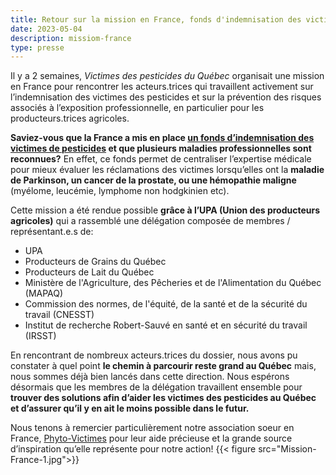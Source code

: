 ```yaml
---
title: Retour sur la mission en France, fonds d'indemnisation des victimes des pesticides
date: 2023-05-04
description: missiom-france 
type: presse 
---
```

Il y a 2 semaines, *Victimes des pesticides du Québec* organisait une mission en France pour rencontrer les acteurs.trices qui travaillent activement sur l’indemnisation des victimes des pesticides et sur la prévention des risques associés à l’exposition professionnelle, en particulier pour les producteurs.trices agricoles. 

**Saviez-vous que la France a mis en place [un fonds d’indemnisation des victimes de pesticides](https://fonds-indemnisation-pesticides.fr/le-fonds-dindemnisation/) et que plusieurs maladies professionnelles sont reconnues?** En effet, ce fonds permet de centraliser l’expertise médicale pour mieux évaluer les réclamations des victimes lorsqu’elles ont la **maladie de Parkinson, un cancer de la prostate, ou une hémopathie maligne** (myélome, leucémie, lymphome non hodgkinien etc).

Cette mission a été rendue possible **grâce à l’UPA (Union des producteurs agricoles)** qui a rassemblé une délégation composée de membres / représentant.e.s de:
- UPA
- Producteurs de Grains du Québec
- Producteurs de Lait du Québec
- Ministère de l'Agriculture, des Pêcheries et de l'Alimentation du Québec (MAPAQ)
- Commission des normes, de l'équité, de la santé et de la sécurité du travail (CNESST)
- Institut de recherche Robert-Sauvé en santé et en sécurité du travail (IRSST)


En rencontrant de nombreux acteurs.trices du dossier, nous avons pu constater à quel point **le chemin à parcourir reste grand au Québec** mais, nous sommes déjà bien lancés dans cette direction. 
Nous espérons désormais que les membres de la délégation travaillent ensemble pour **trouver des solutions afin d’aider les victimes des pesticides au Québec et d’assurer qu’il y en ait le moins possible dans le futur.** 

Nous tenons à remercier particulièrement notre association soeur en France, [Phyto-Victimes](phyto-victimes.fr/) pour leur aide précieuse et la grande source d’inspiration qu’elle représente pour notre action!
{{< figure src="Mission-France-1.jpg">}}
